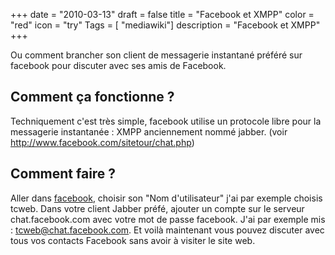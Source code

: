 +++
date = "2010-03-13"
draft = false
title = "Facebook et XMPP"
color = "red"
icon = "try"
Tags = [ "mediawiki"]
description = "Facebook et XMPP"
+++

Ou comment brancher son client de messagerie instantané préféré sur
facebook pour discuter avec ses amis de Facebook.

Comment ça fonctionne ?
-----------------------

Techniquement c'est très simple, facebook utilise un protocole libre
pour la messagerie instantanée : XMPP anciennement nommé jabber. (voir
<http://www.facebook.com/sitetour/chat.php>)

Comment faire ?
---------------

Aller dans [facebook](http://facebook.com), choisir son "Nom
d'utilisateur" j'ai par exemple choisis tcweb. Dans votre client Jabber
préfé, ajouter un compte sur le serveur chat.facebook.com avec votre mot
de passe facebook. J'ai par exemple mis : tcweb@chat.facebook.com. Et
voilà maintenant vous pouvez discuter avec tous vos contacts Facebook
sans avoir à visiter le site web.
